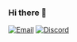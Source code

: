 ### Hi there 👋

[![Email](https://img.shields.io/badge/Gmail-D14836?style=for-the-badge&logo=gmail&logoColor=white)](mailto:ce501@gmail.com)
[![Discord](https://img.shields.io/badge/Discord-7289DA?style=for-the-badge&logo=discord&logoColor=white)](https://discord.gg/eoCxrlosz_#8794)
